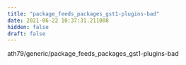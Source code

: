 ```yaml
---
title: "package_feeds_packages_gst1-plugins-bad"
date: 2021-06-22 10:37:31.211008
hidden: false
draft: false
---
```


ath79/generic/package_feeds_packages_gst1-plugins-bad

